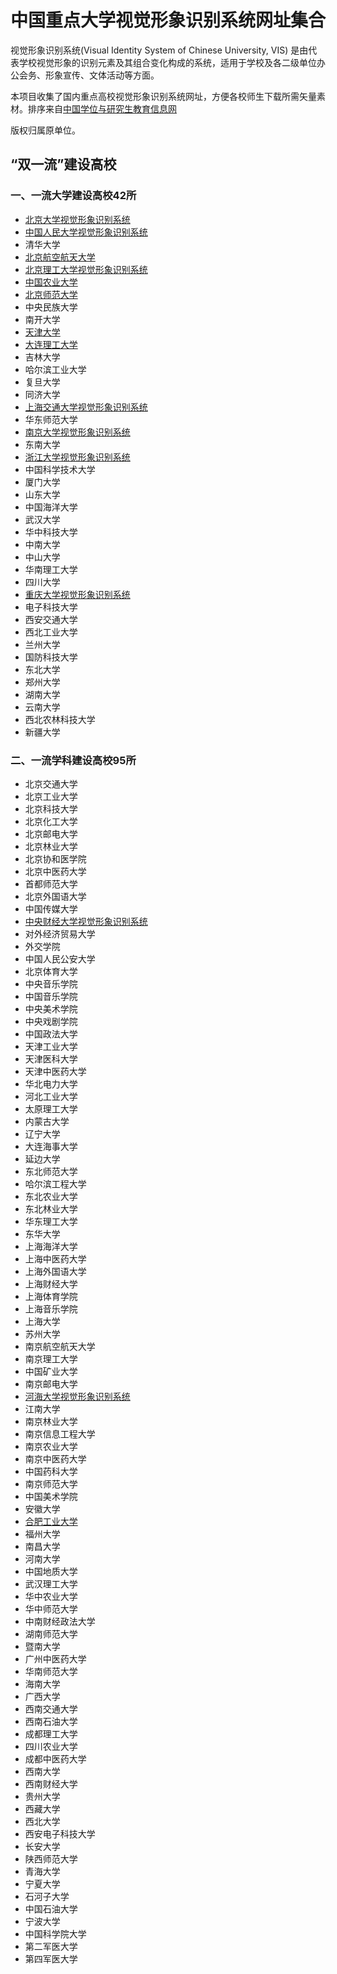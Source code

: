 # 中国重点大学视觉形象识别系统网址集合

视觉形象识别系统(Visual Identity System of Chinese University, VIS) 是由代表学校视觉形象的识别元素及其组合变化构成的系统，适用于学校及各二级单位办公会务、形象宣传、文体活动等方面。

本项目收集了国内重点高校视觉形象识别系统网址，方便各校师生下载所需矢量素材。排序来自[中国学位与研究生教育信息网](http://www.chinadegrees.cn/xwyyjsjyxx/xwbl/zdjs/syl/)

版权归属原单位。


## “双一流”建设高校
### 一、一流大学建设高校42所
- [北京大学视觉形象识别系统](https://vim.pku.edu.cn/xzzq/index.htm)
- [中国人民大学视觉形象识别系统](http://jiaowu.ruc.edu.cn/wjxz6/jxyx3/5b78134c8ce64102a757a0d9b98db493.htm)
- 清华大学
- [北京航空航天大学](http://xcb.buaa.edu.cn/jswhjs/xxsbsj/index.htm)
- [北京理工大学视觉形象识别系统](http://www.bit.edu.cn/gbxxgk/gbjswh/vixx/index.htm)
- [中国农业大学](http://www.cau.edu.cn/col/col10258/index.html)
- [北京师范大学](https://xcb.bnu.edu.cn/fwzn/xzzx/)
- 中央民族大学
- 南开大学
- [天津大学](http://e.tju.edu.cn/toModule.do?prefix=/News&page=/newsDetail.do?infoid=25454)
- [大连理工大学](http://office.dlut.edu.cn/info/1083/2807.htm)
- 吉林大学
- 哈尔滨工业大学
- 复旦大学
- 同济大学
- [上海交通大学视觉形象识别系统](http://vi.sjtu.edu.cn/)
- 华东师范大学
- [南京大学视觉形象识别系统](https://www.nju.edu.cn/3647/list.htm#wen2)
- 东南大学
- [浙江大学视觉形象识别系统](http://www.zju.edu.cn/572/list.htm)
- 中国科学技术大学
- 厦门大学
- 山东大学
- 中国海洋大学
- 武汉大学
- 华中科技大学
- 中南大学
- 中山大学
- 华南理工大学
- 四川大学
- [重庆大学视觉形象识别系统](https://www.cqu.edu.cn/Channel/000-002-001-003/1/index.html)
- 电子科技大学
- 西安交通大学
- 西北工业大学
- 兰州大学
- 国防科技大学
- 东北大学
- 郑州大学
- 湖南大学
- 云南大学
- 西北农林科技大学
- 新疆大学

### 二、一流学科建设高校95所

- 北京交通大学
- 北京工业大学
- 北京科技大学
- 北京化工大学
- 北京邮电大学
- 北京林业大学
- 北京协和医学院
- 北京中医药大学
- 首都师范大学
- 北京外国语大学
- 中国传媒大学
- [中央财经大学视觉形象识别系统](http://www.cufe.edu.cn/xxgk/xxbs/sjxxsbxt0/101339.htm)
- 对外经济贸易大学
- 外交学院
- 中国人民公安大学
- 北京体育大学
- 中央音乐学院
- 中国音乐学院
- 中央美术学院
- 中央戏剧学院
- 中国政法大学
- 天津工业大学
- 天津医科大学
- 天津中医药大学
- 华北电力大学
- 河北工业大学
- 太原理工大学
- 内蒙古大学
- 辽宁大学
- 大连海事大学
- 延边大学
- 东北师范大学
- 哈尔滨工程大学
- 东北农业大学
- 东北林业大学
- 华东理工大学
- 东华大学
- 上海海洋大学
- 上海中医药大学
- 上海外国语大学
- 上海财经大学
- 上海体育学院
- 上海音乐学院
- 上海大学
- 苏州大学
- 南京航空航天大学
- 南京理工大学
- 中国矿业大学
- 南京邮电大学
- [河海大学视觉形象识别系统](http://www.hhu.edu.cn/236/list.htm)
- 江南大学
- 南京林业大学
- 南京信息工程大学
- 南京农业大学
- 南京中医药大学
- 中国药科大学
- 南京师范大学
- 中国美术学院
- 安徽大学
- [合肥工业大学](https://www.hfut.edu.cn/5298/list.htm)
- 福州大学
- 南昌大学
- 河南大学
- 中国地质大学
- 武汉理工大学
- 华中农业大学
- 华中师范大学
- 中南财经政法大学
- 湖南师范大学
- 暨南大学
- 广州中医药大学
- 华南师范大学
- 海南大学
- 广西大学
- 西南交通大学
- 西南石油大学
- 成都理工大学
- 四川农业大学
- 成都中医药大学
- 西南大学
- 西南财经大学
- 贵州大学
- 西藏大学
- 西北大学
- 西安电子科技大学
- 长安大学
- 陕西师范大学
- 青海大学
- 宁夏大学
- 石河子大学
- 中国石油大学
- 宁波大学
- 中国科学院大学
- 第二军医大学
- 第四军医大学
